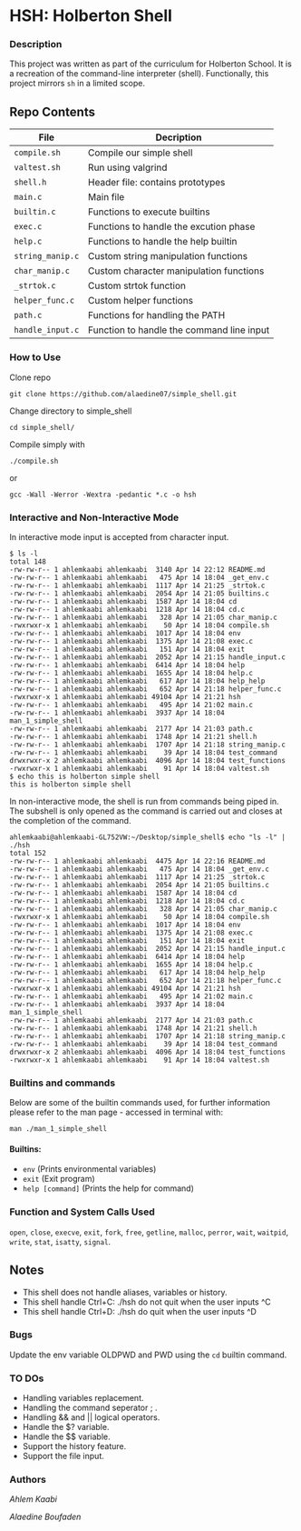 # HSH: Holberton Shell
### Description
This project was written as part of the curriculum for Holberton School. It is a recreation of the command-line interpreter (shell). Functionally, this project  mirrors `sh` in a limited scope.

## Repo Contents

|   **File**    |  **Decription**                       |
|---------------|---------------------------------------|
|	`compile.sh`	|	Compile our simple shell	|
|	`valtest.sh`	 |	Run using valgrind |
|  `shell.h`	|  Header file: contains prototypes	|
|  `main.c`	|  Main file	|
|  `builtin.c` |  Functions to execute builtins|
|  `exec.c` |  Functions to handle the excution phase	|
|  `help.c`	| Functions to handle the help builtin |
|  `string_manip.c`  |  Custom string manipulation functions  |
|	`char_manip.c`	|	Custom character manipulation functions |
|  `_strtok.c`	    |  Custom strtok function	|
|  `helper_func.c`  |	Custom helper functions	|
|  `path.c`  | Functions for handling the PATH  |
|  `handle_input.c`  | Function to handle the command line input |

### How to Use
Clone repo
```
git clone https://github.com/alaedine07/simple_shell.git
```
Change directory to simple_shell
```
cd simple_shell/
```
Compile simply with
```
./compile.sh
```
or
```
gcc -Wall -Werror -Wextra -pedantic *.c -o hsh
```
### Interactive and Non-Interactive Mode
In interactive mode input is accepted from character input.
```
$ ls -l
total 148
-rw-rw-r-- 1 ahlemkaabi ahlemkaabi  3140 Apr 14 22:12 README.md
-rw-rw-r-- 1 ahlemkaabi ahlemkaabi   475 Apr 14 18:04 _get_env.c
-rw-rw-r-- 1 ahlemkaabi ahlemkaabi  1117 Apr 14 21:25 _strtok.c
-rw-rw-r-- 1 ahlemkaabi ahlemkaabi  2054 Apr 14 21:05 builtins.c
-rw-rw-r-- 1 ahlemkaabi ahlemkaabi  1587 Apr 14 18:04 cd
-rw-rw-r-- 1 ahlemkaabi ahlemkaabi  1218 Apr 14 18:04 cd.c
-rw-rw-r-- 1 ahlemkaabi ahlemkaabi   328 Apr 14 21:05 char_manip.c
-rwxrwxr-x 1 ahlemkaabi ahlemkaabi    50 Apr 14 18:04 compile.sh
-rw-rw-r-- 1 ahlemkaabi ahlemkaabi  1017 Apr 14 18:04 env
-rw-rw-r-- 1 ahlemkaabi ahlemkaabi  1375 Apr 14 21:08 exec.c
-rw-rw-r-- 1 ahlemkaabi ahlemkaabi   151 Apr 14 18:04 exit
-rw-rw-r-- 1 ahlemkaabi ahlemkaabi  2052 Apr 14 21:15 handle_input.c
-rw-rw-r-- 1 ahlemkaabi ahlemkaabi  6414 Apr 14 18:04 help
-rw-rw-r-- 1 ahlemkaabi ahlemkaabi  1655 Apr 14 18:04 help.c
-rw-rw-r-- 1 ahlemkaabi ahlemkaabi   617 Apr 14 18:04 help_help
-rw-rw-r-- 1 ahlemkaabi ahlemkaabi   652 Apr 14 21:18 helper_func.c
-rwxrwxr-x 1 ahlemkaabi ahlemkaabi 49104 Apr 14 21:21 hsh
-rw-rw-r-- 1 ahlemkaabi ahlemkaabi   495 Apr 14 21:02 main.c
-rw-rw-r-- 1 ahlemkaabi ahlemkaabi  3937 Apr 14 18:04 man_1_simple_shell
-rw-rw-r-- 1 ahlemkaabi ahlemkaabi  2177 Apr 14 21:03 path.c
-rw-rw-r-- 1 ahlemkaabi ahlemkaabi  1748 Apr 14 21:21 shell.h
-rw-rw-r-- 1 ahlemkaabi ahlemkaabi  1707 Apr 14 21:18 string_manip.c
-rw-rw-r-- 1 ahlemkaabi ahlemkaabi    39 Apr 14 18:04 test_command
drwxrwxr-x 2 ahlemkaabi ahlemkaabi  4096 Apr 14 18:04 test_functions
-rwxrwxr-x 1 ahlemkaabi ahlemkaabi    91 Apr 14 18:04 valtest.sh
$ echo this is holberton simple shell
this is holberton simple shell
```

In non-interactive mode, the shell is run from commands being piped in. The subshell
is only opened as the command is carried out and closes at the completion of the command.

```
ahlemkaabi@ahlemkaabi-GL752VW:~/Desktop/simple_shell$ echo "ls -l" | ./hsh
total 152
-rw-rw-r-- 1 ahlemkaabi ahlemkaabi  4475 Apr 14 22:16 README.md
-rw-rw-r-- 1 ahlemkaabi ahlemkaabi   475 Apr 14 18:04 _get_env.c
-rw-rw-r-- 1 ahlemkaabi ahlemkaabi  1117 Apr 14 21:25 _strtok.c
-rw-rw-r-- 1 ahlemkaabi ahlemkaabi  2054 Apr 14 21:05 builtins.c
-rw-rw-r-- 1 ahlemkaabi ahlemkaabi  1587 Apr 14 18:04 cd
-rw-rw-r-- 1 ahlemkaabi ahlemkaabi  1218 Apr 14 18:04 cd.c
-rw-rw-r-- 1 ahlemkaabi ahlemkaabi   328 Apr 14 21:05 char_manip.c
-rwxrwxr-x 1 ahlemkaabi ahlemkaabi    50 Apr 14 18:04 compile.sh
-rw-rw-r-- 1 ahlemkaabi ahlemkaabi  1017 Apr 14 18:04 env
-rw-rw-r-- 1 ahlemkaabi ahlemkaabi  1375 Apr 14 21:08 exec.c
-rw-rw-r-- 1 ahlemkaabi ahlemkaabi   151 Apr 14 18:04 exit
-rw-rw-r-- 1 ahlemkaabi ahlemkaabi  2052 Apr 14 21:15 handle_input.c
-rw-rw-r-- 1 ahlemkaabi ahlemkaabi  6414 Apr 14 18:04 help
-rw-rw-r-- 1 ahlemkaabi ahlemkaabi  1655 Apr 14 18:04 help.c
-rw-rw-r-- 1 ahlemkaabi ahlemkaabi   617 Apr 14 18:04 help_help
-rw-rw-r-- 1 ahlemkaabi ahlemkaabi   652 Apr 14 21:18 helper_func.c
-rwxrwxr-x 1 ahlemkaabi ahlemkaabi 49104 Apr 14 21:21 hsh
-rw-rw-r-- 1 ahlemkaabi ahlemkaabi   495 Apr 14 21:02 main.c
-rw-rw-r-- 1 ahlemkaabi ahlemkaabi  3937 Apr 14 18:04 man_1_simple_shell
-rw-rw-r-- 1 ahlemkaabi ahlemkaabi  2177 Apr 14 21:03 path.c
-rw-rw-r-- 1 ahlemkaabi ahlemkaabi  1748 Apr 14 21:21 shell.h
-rw-rw-r-- 1 ahlemkaabi ahlemkaabi  1707 Apr 14 21:18 string_manip.c
-rw-rw-r-- 1 ahlemkaabi ahlemkaabi    39 Apr 14 18:04 test_command
drwxrwxr-x 2 ahlemkaabi ahlemkaabi  4096 Apr 14 18:04 test_functions
-rwxrwxr-x 1 ahlemkaabi ahlemkaabi    91 Apr 14 18:04 valtest.sh

```
### Builtins and commands
Below are some of the builtin commands used, for further information please refer to the man page - accessed in terminal with:
```
man ./man_1_simple_shell
```
#### Builtins:
* `env` (Prints environmental variables)
* `exit` (Exit program)
* `help [command]` (Prints the help for command)

### Function and System Calls Used
`open`, `close`, `execve`, `exit`, `fork`, `free`, `getline`, `malloc`, `perror`, `wait`, `waitpid`, `write`, `stat`, `isatty`, `signal`.

## Notes
* This shell does not handle aliases, variables or history.
* This shell handle Ctrl+C: ./hsh do not quit when the user inputs ^C
* This shell handle Ctrl+D: ./hsh do quit when the user inputs ^D

### Bugs
Update the env variable OLDPWD and PWD using the `cd` builtin command.

### TO DOs
* Handling variables replacement.
* Handling the command seperator ; .
* Handling && and || logical operators.
* Handle the $? variable.
* Handle the $$ variable.
* Support the history feature.
* Support the file input.


### Authors
*Ahlem Kaabi*

*Alaedine Boufaden*
